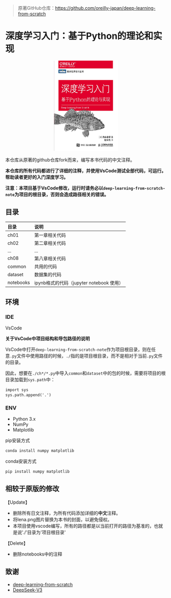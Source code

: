 > 原著GitHub仓库：https://github.com/oreilly-japan/deep-learning-from-scratch

# 深度学习入门：基于Python的理论和实现

<div align=center>
<img src="./img/cover.jpg" width="200px">
</div>

本仓库从原著的github仓库fork而来，编写本书代码的中文注释。

**本仓库的所有代码都进行了详细的注释，并使用VsCode测试全部代码，可运行。帮助读者更好的入门深度学习。**

**注意：本项目基于VsCode修改，运行时请务必以`deep-learning-from-scratch-note`为项目的根目录，否则会造成路径相关的错误。**

## 目录

|目录 |说明                    |
|:--        |:--              |
|ch01       |第一章相关代码    |
|ch02       |第二章相关代码    |
|...        |...              |
|ch08       |第八章相关代码    |
|common     |共用的代码   |
|dataset    |数据集的代码 |
|notebooks    |ipynb格式的代码（jupyter notebook 使用） |

## 环境

### IDE

VsCode

**关于VsCode中项目结构和导包路径的说明**

VsCode中打开`deep-learning-from-scratch-note`作为项目根目录，则在任意`.py`文件中使用路径的时候，`./`指的是项目根目录，而不是相对于当前`.py`文件的目录。

因此，想要在`./ch*/*.py`中导入`common`和`dataset`中的包的时候，需要将项目的根目录加载到`sys.path`中：

```path
import sys
sys.path.append('.') 
```

### ENV

- Python 3.x
- NumPy
- Matplotlib

pip安装方式

```bash
conda install numpy matplotlib
```

conda安装方式

```bash
pip install numpy matplotlib
```

## 相较于原版的修改

【Update】
- 删除所有日文注释，为所有代码添加详细的**中文**注释。
- 将lena.png图片替换为本书的封面，以避免侵权。
- 本项目使用vscode编写，所有的路径都是以当前打开的路径为基准的，也就是说'./'目录为'项目根目录'

【Delete】
- 删除notebooks中的注释

## 致谢

- [deep-learning-from-scratch](https://github.com/oreilly-japan/deep-learning-from-scratch)
- [DeepSeek-V3](https://github.com/deepseek-ai/DeepSeek-V3)